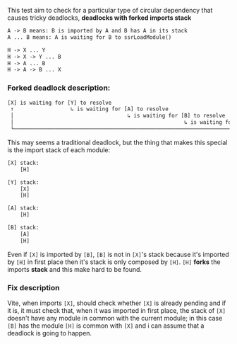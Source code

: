 This test aim to check for a particular type of circular dependency that causes tricky deadlocks, **deadlocks with forked imports stack**

```txt
A -> B means: B is imported by A and B has A in its stack
A ... B means: A is waiting for B to ssrLoadModule()

H -> X ... Y
H -> X -> Y ... B
H -> A ... B
H -> A -> B ... X
```

### Forked deadlock description:

```txt
[X] is waiting for [Y] to resolve
 ↑                  ↳ is waiting for [A] to resolve
 │                                    ↳ is waiting for [B] to resolve
 │                                                      ↳ is waiting for [X] to resolve
 └────────────────────────────────────────────────────────────────────────┘
```

This may seems a traditional deadlock, but the thing that makes this special is the import stack of each module:

```txt
[X] stack:
	[H]
```

```txt
[Y] stack:
	[X]
	[H]
```

```txt
[A] stack:
	[H]
```

```txt
[B] stack:
	[A]
	[H]
```

Even if `[X]` is imported by `[B]`, `[B]` is not in `[X]`'s stack because it's imported by `[H]` in first place then it's stack is only composed by `[H]`. `[H]` **forks** the imports **stack** and this make hard to be found.

### Fix description

Vite, when imports `[X]`, should check whether `[X]` is already pending and if it is, it must check that, when it was imported in first place, the stack of `[X]` doesn't have any module in common with the current module; in this case `[B]` has the module `[H]` is common with `[X]` and i can assume that a deadlock is going to happen.
